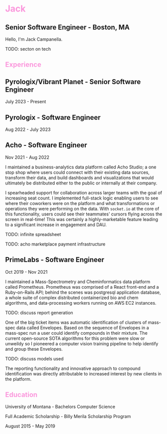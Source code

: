 <h1 style="color: #fb97dc">Jack</h1>

## Senior Software Engineer - Boston, MA

Hello, I'm Jack Campanella.

TODO: secton on tech

<h2 style="color: #fb97dc">Experience</h2>

## Pyrologix/Vibrant Planet - Senior Software Engineer

July 2023 - Present

## Pyrologix - Software Engineer

Aug 2022 - July 2023

## Acho - Software Engineer

Nov 2021 - Aug 2022

I maintained a business-analytics data platform called Acho Studio; a one stop shop where users could
connect with their existing data sources, transform their data, and build dashboards and visualizations
that would ultimately be distributed either to the public or internally at their company.

I spearheaded support for collaboration across larger teams with the goal of increasing seat count.
I implemented full-stack logic enabling users to see where their coworkers were on the platform
and what transformations or operations they were performing on the data. With `socket.io` at the core of this
functionality, users could see their teammates' cursors flying across the screen in real-time! This was certainly a highly-marketable feature leading to a significant increase in engagement and DAU.

TODO: infinite spreadsheet

TODO: acho marketplace payment infrastructure

## PrimeLabs - Software Engineer

Oct 2019 - Nov 2021

I maintained a Mass-Spectrometry and Cheminformatics data platform called Prometheus. Prometheus was comprised
of a React front-end and a Ruby-on-Rails API; behind the scenes was postgresql application database, a whole suite of complex
distributed containerized bio and chem algorithms, and data-processing workers running on AWS EC2 instances.

TODO: discuss report generation

One of the big ticket items was automatic identification of clusters of mass-spec data called Envelopes. Based on
the sequence of Envelopes in a mass-spec run a user could identify compounds in their mixture. The current open-source SOTA algorithms
for this problem were slow or unweildy so I pioneered a computer vision training pipeline to help identify and group
these Envelopes.

TODO: discuss models used

The reporting functionality and innovative approach to compound identification was directly attributable to
increased interest by new clients in the platform.

<h2 style="color: #fb97dc">Education</h2>

University of Montana - Bachelors Computer Science

Full Academic Scholarship - Billy Merila Scholarship Program

August 2015 - May 2019
